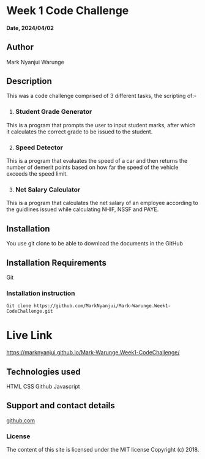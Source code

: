# Week 1 Code Challenge

#### Date, 2024/04/02

## Author 
Mark Nyanjui Warunge

## Description
This was a code challenge comprised of 3 different tasks, the scripting of:-

1) ### Student Grade Generator
This is a program that prompts the user to input student marks, after which it calculates the correct grade to be issued to the student. 

2) ### Speed Detector
This is a program that evaluates the speed of a car and then returns the number of demerit points based on how far the speed of the vehicle exceeds the speed limit.

3) ### Net Salary Calculator
This is a program that calculates the net salary of an employee according to the guidlines issued while calculating NHIF, NSSF and PAYE.



## Installation
You use git clone to be able to download the documents in the GitHub

## Installation Requirements
Git

### Installation instruction
```
Git clone https://github.com/MarkNyanjui/Mark-Warunge.Week1-CodeChallenge.git
```

# Live Link
 https://marknyanjui.github.io/Mark-Warunge.Week1-CodeChallenge/

## Technologies used
HTML
CSS
Github
Javascript

## Support and contact details
[github.com](https://github.com/MarkNyanjui)

### License
The content of this site is licensed under the MIT license
Copyright (c) 2018.



